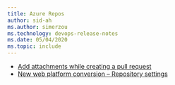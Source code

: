 ```yaml
---
title: Azure Repos
author: sid-ah
ms.author: simerzou
ms.technology: devops-release-notes
ms.date: 05/04/2020
ms.topic: include
---
```


- [Add attachments while creating a pull request](#add-attachments-while-creating-a-pull-request)
- [New web platform conversion – Repository settings ](#new-web-platform-conversion--repository-settings)
